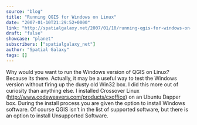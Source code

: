 ```yaml
---
source: "blog"
title: "Running QGIS for Windows on Linux"
date: "2007-01-10T21:29:52+0000"
link: "http://spatialgalaxy.net/2007/01/10/running-qgis-for-windows-on-linux/"
draft: "false"
showcase: "planet"
subscribers: ["spatialgalaxy_net"]
author: "Spatial Galaxy"
tags: []
---
```


Why would you want to run the Windows version of QGIS on Linux? Because its there. Actually, it may be a useful way to test the Windows version without firing up the dusty old Win32 box.
I did this more out of curiosity than anything else. I installed Crossover Linux (http://www.codeweavers.com/products/cxoffice) on an Ubuntu Dapper box. During the install process you are given the option to install Windows software. Of course QGIS isn&rsquo;t in the list of supported software, but there is an option to install Unsupported Software.
